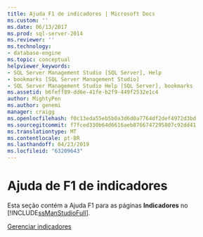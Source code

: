 ```yaml
---
title: Ajuda F1 de indicadores | Microsoft Docs
ms.custom: ''
ms.date: 06/13/2017
ms.prod: sql-server-2014
ms.reviewer: ''
ms.technology:
- database-engine
ms.topic: conceptual
helpviewer_keywords:
- SQL Server Management Studio [SQL Server], Help
- bookmarks [SQL Server Management Studio]
- SQL Server Management Studio Help [SQL Server], bookmarks
ms.assetid: b6feff89-dd6e-41fe-b2f9-449f2532e1c4
author: MightyPen
ms.author: genemi
manager: craigg
ms.openlocfilehash: f0c13eda55eb5b0a3d6d0a7764df2def4972d3bd
ms.sourcegitcommit: f7fced330b64d6616aeb8766747295807c92dd41
ms.translationtype: MT
ms.contentlocale: pt-BR
ms.lasthandoff: 04/23/2019
ms.locfileid: "63209643"
---
```

# <a name="bookmarks-f1-help"></a>Ajuda de F1 de indicadores
  Esta seção contém a Ajuda F1 para as páginas **Indicadores** no [!INCLUDE[ssManStudioFull](../../includes/ssmanstudiofull-md.md)].  
  
 [Gerenciar indicadores](manage-bookmarks.md)  
  
  
